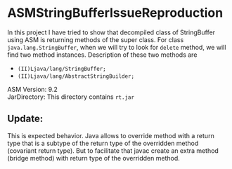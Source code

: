 # ASMStringBufferIssueReproduction

In this project I have tried to show that decompiled class of StringBuffer using ASM is returning methods of the super class.
For class `java.lang.StringBuffer`, when we will try to look for `delete` method, we will find two method instances. 
Description of these two methods are

- `(II)Ljava/lang/StringBuffer;`
- `(II)Ljava/lang/AbstractStringBuilder;`


ASM Version: 9.2 \
JarDirectory: This directory contains `rt.jar`



## Update:

This is expected behavior. Java allows to override method with a return type that is a subtype of the return type of the overridden method (covariant return type). But to facilitate that javac create an extra method (bridge method) with return type of the overridden method.

